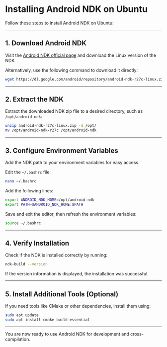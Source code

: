 # Installing Android NDK on Ubuntu

Follow these steps to install Android NDK on Ubuntu:

---

## 1. Download Android NDK
Visit the [Android NDK official page](https://developer.android.com/ndk/downloads) and download the Linux version of the NDK.

Alternatively, use the following command to download it directly:
```bash
wget https://dl.google.com/android/repository/android-ndk-r27c-linux.zip
```

---

## 2. Extract the NDK
Extract the downloaded NDK zip file to a desired directory, such as `/opt/android-ndk`:
```bash
unzip android-ndk-r27c-linux.zip -d /opt/
mv /opt/android-ndk-r27c /opt/android-ndk
```

---

## 3. Configure Environment Variables
Add the NDK path to your environment variables for easy access.

Edit the `~/.bashrc` file:
```bash
nano ~/.bashrc
```

Add the following lines:
```bash
export ANDROID_NDK_HOME=/opt/android-ndk
export PATH=$ANDROID_NDK_HOME:$PATH
```

Save and exit the editor, then refresh the environment variables:
```bash
source ~/.bashrc
```

---

## 4. Verify Installation
Check if the NDK is installed correctly by running:
```bash
ndk-build --version
```

If the version information is displayed, the installation was successful.

---

## 5. Install Additional Tools (Optional)
If you need tools like CMake or other dependencies, install them using:
```bash
sudo apt update
sudo apt install cmake build-essential
```

---

You are now ready to use Android NDK for development and cross-compilation.
